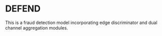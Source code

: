 # DEFEND
This is a fraud detection model incorporating edge discriminator and dual channel aggregation modules.
